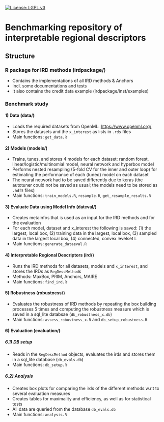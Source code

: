 [![License: LGPL v3](https://img.shields.io/badge/License-LGPL_v3-blue.svg)](https://github.com/slds-lmu/supplementary_2023_ird/blob/main/irdpackage/LICENSE)
# Benchmarking repository of interpretable regional descriptors

## Structure

### R package for IRD methods (irdpackage/) 
- Contains the implementations of all IRD methods & Anchors
- Incl. some documentations and tests
- It also contains the credit data example (irdpackage/inst/examples)

### Benchmark study

#### 1) Data (data/)

- Loads the required datasets from OpenML: https://www.openml.org/
- Stores the datasets and the `x_interest` as lists in `.rds` files
- Main functions: `get_data.R`

#### 2) Models (models/)

- Trains, tunes, and stores 4 models for each dataset: random forest, linear/logistic/multinomial model, neural network and hyperbox model
- Performs nested resampling (5-fold CV for the inner and outer loop) for estimating the performance of each (tuned) model on each dataset
- The neural network had to be saved differently due to keras (the autotuner could not be saved as usual; the models need to be stored as `.hdf5` files)
- Main functions: `train_models.R`, `resample.R`, `get_resample_results.R`

#### 3) Evaluate Data using Model Info (dateval/)

- Creates metainfos that is used as an input for the IRD methods and for the evaluation
- For each model, dataset and x_interest the following is saved: (1) the largest, local box, (2) training data in the largest, local box, (3) sampled data in the largest local box, (4) connected, convex levelset L
- Main functions: `generate_dataeval.R`

#### 4) Interpretable Regional Descriptors (ird/)

- Runs the IRD methods for all datasets, models and `x_interest`, and stores the IRDs as `RegDescMethod`s
- Methods: MaxBox, PRIM, Anchors, MAIRE
- Main functions: `find_ird.R`

#### 5) Robustness (robustness/) 

- Evaluates the robustness of IRD methods by repeating the box building processes 5 times and computing the robustness measure which is saved in a sql_lite databsae (`db_robustness_x.db`)
- Main functions: `assess_robustness_x.R` and `db_setup_robustness.R`

#### 6) Evaluation (evaluation/)

##### 6.1) DB setup

- Reads in the `RegDescMethod` objects, evaluates the irds and stores them in a sql_lite database (`db_evals.db`)
- Main functions: `db_setup.R`

##### 6.2) Analysis

- Creates box plots for comparing the irds of the different methods w.r.t to several evaluation measures
- Creates tables for maximality and efficiency, as well as for statistical tests
- All data are queried from the database `db_evals.db`
- Main functions: `analysis.R`
